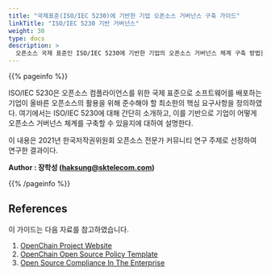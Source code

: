 ```yaml
---
title: "국제표준(ISO/IEC 5230)에 기반한 기업 오픈소스 거버넌스 구축 가이드"
linkTitle: "ISO/IEC 5230 기반 거버넌스"
weight: 30
type: docs
description: >
  오픈소스 국제 표준인 ISO/IEC 5230에 기반한 기업의 오픈소스 거버넌스 체계 구축 방법을 설명한다. 
---
```


{{% pageinfo %}}

ISO/IEC 5230은 오픈소스 컴플라이언스를 위한 국제 표준으로 소프트웨어를 배포하는 기업이 올바른 오픈소스의 활용을 위해 준수해야 할 최소한의 핵심 요구사항을 정의하였다. 여기에서는 ISO/IEC 5230에 대해 간단히 소개하고, 이를 기반으로 기업이 어떻게 오픈소스 거버넌스 체계를 구축할 수 있을지에 대하여 설명한다. 

이 내용은 2021년 한국저작권위원회 오픈소스 전문가 커뮤니티 연구 주제로 선정하여 연구한 결과이다. 

**Author : 장학성 (haksung@sktelecom.com)**

{{% /pageinfo %}}

## References

이 가이드는 다음 자료를 참고하였습니다.

1. [OpenChain Project Website](https://www.openchainproject.org/)
2. [OpenChain Open Source Policy Template](https://www.openchainproject.org/resources)
3. [Open Source Compliance In The Enterprise](https://www.linuxfoundation.org/compliance-and-security/2018/12/open-source-compliance-in-the-enterprise/)